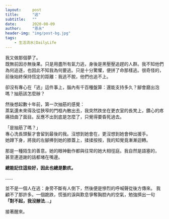 ```yaml
---
layout:     post
title:      "逃"
subtitle:   ""
date:       2020-08-09
author:     "恩永"
header-img: "img/post-bg.jpg"
tags:
    - 生活流水|DailyLife
---
```



我又做那個夢了。  
既無前因亦無後果。只是用盡所有氣力逃，身後是黑壓壓追趕的人群。我不知他們為何追逐，也因此不知我為何要逃。只是十分驚懼，便拼了命那樣逃。很奇怪的，前後始終保持恆定的距離：我逃不脫，他們也追不上。  

卻沒有專心在「逃」這件事上，腦內有千百種盤算：還能支持多久？腳會磨出泡嗎？抽筋該怎麼辦？  

然後想起數十年前，第一次抽筋的感覺：  
蒸氣還未來得及從狹窄的門框內散出去，我突然跌坐在更衣室的長凳上，鑽心的疼痛扭曲了面目。反應不出到底是怎麼了，只覺得要昏死過去。  

「是抽筋了嗎？」  
專心洗長頭髮才會留到最後的我。沒想到她會在，更沒想到她會伸出援手。  
她蹲下身，將我的左腳捧到她的膝蓋上，揉揉按按，我的知覺竟漸漸迴轉。  

那是一種陌生的善意。她的眼神動作都與往常的她大相徑庭。我自然是語塞的， 甚至連道謝的話都堵在嘴邊。  

**總能記住這些好，因此也總是歉疚。**

……

並不是一個人在逃：身旁不斷有人倒下，然後便是慘烈的呼喊聲從後方傳來。
我顧不了那許多。一個跪跌，慌張的淚與歎息爭奪胸腔內的空氣，勉強擠出一句 **「對不起，我沒辦法...」**

接著醒來。
